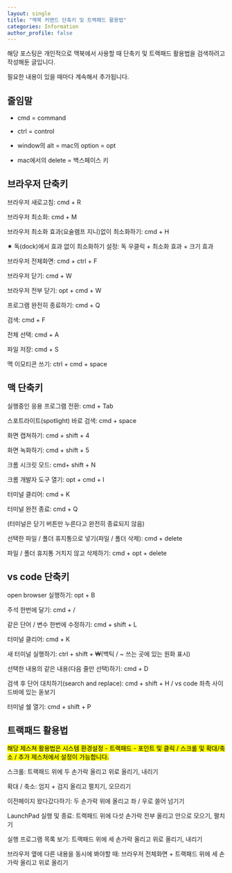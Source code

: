 ```yaml
---
layout: single
title: "맥북 커맨드 단축키 및 트랙패드 활용법"
categories: Information
author_profile: false
---
```


해당 포스팅은 개인적으로 맥북에서 사용할 때 단축키 및 트랙패드 활용법을 검색하려고 작성해둔 글입니다.

필요한 내용이 있을 때마다 계속해서 추가됩니다.

## 줄임말

- cmd = command

- ctrl = control

- window의 alt = mac의 option = opt

- mac에서의 delete = 백스페이스 키

## 브라우저 단축키

브라우저 새로고침: cmd + R

브라우저 최소화: cmd + M

브라우저 최소화 효과(요술램프 지니)없이 최소화하기: cmd + H

✷ 독(dock)에서 효과 없이 최소화하기 설정: 독 우클릭 + 최소화 효과 + 크기 효과

브라우저 전체화면: cmd + ctrl + F

브라우저 닫기: cmd + W

브라우저 전부 닫기: opt + cmd + W

프로그램 완전히 종료하기: cmd + Q

검색: cmd + F

전체 선택: cmd + A

파일 저장: cmd + S

맥 이모티콘 쓰기: ctrl + cmd + space

## 맥 단축키

실행중인 응용 프로그램 전환: cmd + Tab

스포트라이트(spotlight) 바로 검색: cmd + space

화면 캡쳐하기: cmd + shift + 4

화면 녹화하기: cmd + shift + 5

크롬 시크릿 모드: cmd+ shift + N

크롬 개발자 도구 열기: opt + cmd + I

터미널 클리어: cmd + K

터미널 완전 종료: cmd + Q

(터미널은 닫기 버튼만 누른다고 완전히 종료되지 않음)

선택한 파일 / 폴더 휴지통으로 넣기(파일 / 폴더 삭제): cmd + delete

파일 / 폴더 휴지통 거치지 않고 삭제하기: cmd + opt + delete

## vs code 단축키

open browser 실행하기: opt + B

주석 한번에 달기: cmd + /

같은 단어 / 변수 한번에 수정하기: cmd + shift + L

터미널 클리어: cmd + K

새 터미널 실행하기: ctrl + shift + ₩(백틱 / ~ 쓰는 곳에 있는 원화 표시)

선택한 내용의 같은 내용(다음 줄만 선택)하기: cmd + D

검색 후 단어 대치하기(search and replace): cmd + shift + H / vs code 좌측 사이드바에 있는 돋보기

터미널 쉘 열기: cmd + shift + P

## 트랙패드 활용법

<mark>해당 제스쳐 활용법은 시스템 환경설정 - 트랙패드 - 포인트 및 클릭 / 스크롤 및 확대/축소 / 추가 제스처에서 설정이 가능합니다.</mark>

스크롤: 트랙패드 위에 두 손가락 올리고 위로 올리기, 내리기

확대 / 축소: 엄지 + 검지 올리고 펼치기, 오므리기

이전페이지 왔다갔다하기: 두 손가락 위에 올리고 좌 / 우로 쓸어 넘기기

LaunchPad 실행 및 종료: 트랙패드 위에 다섯 손가락 전부 올리고 안으로 모으기, 펼치기

실행 프로그램 목록 보기: 트랙패드 위에 세 손가락 올리고 위로 올리기, 내리기

브라우저 옆에 다른 내용을 동시에 봐야할 때: 브라우저 전체화면 + 트랙패드 위에 세 손가락 올리고 위로 올리기
